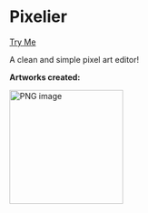 # Pixelier
[Try Me](https://irtizaaah.github.io/pixelier/)

A clean and simple pixel art editor!

**Artworks created:**

<img width="200" alt="PNG image" src="https://github.com/irtizaaah/pixelier/assets/87709993/56343d31-174d-4c69-b4af-17e0b8fea41b">

